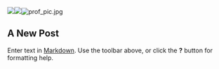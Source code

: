 ![]({{site.baseurl}}/)![]({{site.baseurl}}/)![prof_pic.jpg]({{site.baseurl}}/assets/img/prof_pic.jpg)
## A New Post

Enter text in [Markdown](http://daringfireball.net/projects/markdown/). Use the toolbar above, or click the **?** button for formatting help.
